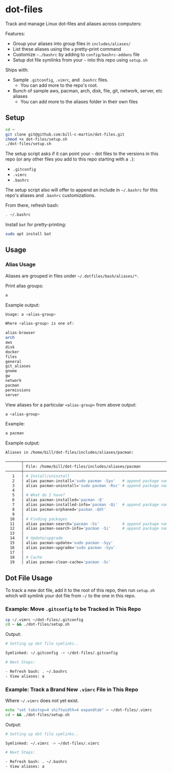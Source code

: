 # dot-files

Track and manage Linux dot-files and aliases across computers:

Features:

- Group your aliases into group files in `includes/aliases/`
- List these aliases using the `a` pretty-print command
- Customize `~./bashrc` by adding to `config/bashrc-addons` file
- Setup dot file symlinks from your `~` into this repo using `setup.sh`

Ships with:

- Sample `.gitconfig`, `.vimrc`, and `.bashrc` files.
  - You can add more to the repo's root.
- Bunch of sample aws, pacman, arch, disk, file, git, network, server, etc aliases
  - You can add more to the aliases folder in their own files

## Setup

```bash
cd ~
git clone git@github.com:bill-c-martin/dot-files.git
chmod +x dot-files/setup.sh
./dot-files/setup.sh
```

The setup script asks if it can point your `~` dot files to the versions in this repo (or any other files you add to this repo starting with a `.`):

- `.gitconfig`
- `.vimrc`
- `.bashrc`

The setup script also will offer to append an include in `~/.bashrc` for this repo's aliases and `.bashrc` customizations.

From there, refresh bash:

```bash
. ~/.bashrc
```

Install `bat` for pretty-printing:

```bash
sudo apt install bat
```

## Usage

### Alias Usage

Aliases are grouped in files under `~/.dotfiles/bash/aliases/*`.

Print alias groups:

```bash
a
```

Example output:

```bash
Usage: a <alias-group>

Where <alias-group> is one of: 

alias-browser
arch
aws
disk
docker
files
general
git_aliases
gnome
gw
network
pacman
permissions
server
```

View aliases for a particular `<alias-group>` from above output:

```bash
a <alias-group>
```

Example:

```bash
a pacman
```

Example output:

```bash
Aliases in /home/bill/dot-files/includes/aliases/pacman:

───────┬────────────────────────────────────────────────────────────────────────────────────────────────────────────────────────────────────────────────────────────────
       │ File: /home/bill/dot-files/includes/aliases/pacman
───────┼────────────────────────────────────────────────────────────────────────────────────────────────────────────────────────────────────────────────────────────────
   1   │ # Install/uninstall
   2   │ alias pacman-install='sudo pacman -Syu'   # append package name
   3   │ alias pacman-uninstall='sudo pacman -Rsc' # append package name
   4   │ 
   5   │ # What do I have?
   6   │ alias pacman-installed='pacman -Q'
   7   │ alias pacman-installed-info='pacman -Qi'  # append package name
   8   │ alias pacman-orphaned='pacman -Qdt'
   9   │ 
  10   │ # Finding packages
  11   │ alias pacman-search='pacman -Ss'          # append package name
  12   │ alias pacman-search-info='pacman -Si'     # append package name
  13   │ 
  14   │ # Update/upgrade
  15   │ alias pacman-update='sudo pacman -Syy'
  16   │ alias pacman-upgrade='sudo pacman -Syu'
  17   │ 
  18   │ # Cache
  19   │ alias pacman-clean-cache='pacman -Sc'
```

## Dot File Usage

To track a new dot file, add it to the root of this repo, then run `setup.sh` which will symlink your dot file from `~/` to the one in this repo.

### Example: Move `.gitconfig` to be Tracked in This Repo

```bash
cp ~/.vimrc ~/dot-files/.gitconfig
cd ~ && ./dot-files/setup.sh
```

Output:

```bash
# Setting up dot file symlinks..

Symlinked: ~/.gitconfig -> ~/dot-files/.gitconfig

# Next Steps: 

- Refresh bash: . ~/.bashrc
- View aliases: a
```

### Example: Track a Brand New `.vimrc` File in This Repo

Where `~/.vimrc` does not yet exist.

```bash
echo "set tabstop=4 shiftwidth=4 expandtab" > ~/dot-files/.vimrc
cd ~ && ./dot-files/setup.sh
```

Output:

```bash
# Setting up dot file symlinks..

Symlinked: ~/.vimrc -> ~/dot-files/.vimrc

# Next Steps: 

- Refresh bash: . ~/.bashrc
- View aliases: a
```